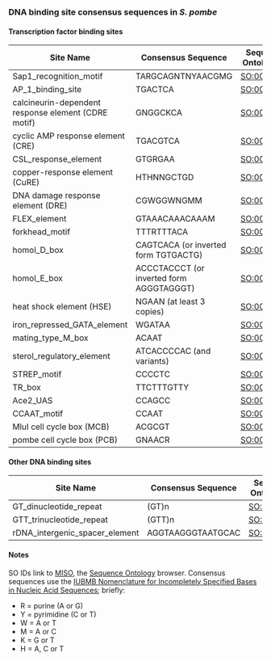 ### DNA binding site consensus sequences in *S. pombe*

#### Transcription factor binding sites

Site Name|Consensus Sequence|Sequence Ontology ID
---------|------------------|--------------------
Sap1_recognition_motif|TARGCAGNTNYAACGMG|[SO:0001864](http://sequenceontology.org/browser/current_svn/term/SO:0001864)
AP_1_binding_site|TGACTCA|[SO:0001842](http://sequenceontology.org/browser/current_svn/term/SO:0001842)
calcineurin-dependent response element (CDRE motif)|GNGGCKCA|[SO:0001865](http://sequenceontology.org/browser/current_svn/term/SO:0001865)
cyclic AMP response element (CRE)|TGACGTCA|[SO:0001843](http://sequenceontology.org/browser/current_svn/term/SO:0001843)
CSL_response_element|GTGRGAA|[SO:0001839](http://sequenceontology.org/browser/current_svn/term/SO:0001839)
copper-response element (CuRE)|HTHNNGCTGD|[SO:0001844](http://sequenceontology.org/browser/current_svn/term/SO:0001844)
DNA damage response element (DRE)|CGWGGWNGMM|[SO:0001845](http://sequenceontology.org/browser/current_svn/term/SO:0001845)
FLEX_element|GTAAACAAACAAAM|[SO:0001846](http://sequenceontology.org/browser/current_svn/term/SO:0001846)
forkhead_motif|TTTRTTTACA|[SO:0001847](http://sequenceontology.org/browser/current_svn/term/SO:0001847)
homol_D_box|CAGTCACA (or inverted form TGTGACTG)|[SO:0001848](http://sequenceontology.org/browser/current_svn/term/SO:0001848)
homol_E_box|ACCCTACCCT (or inverted form AGGGTAGGGT)|[SO:0001849](http://sequenceontology.org/browser/current_svn/term/SO:0001849)
heat shock element (HSE)|NGAAN (at least 3 copies)|[SO:0001850](http://sequenceontology.org/browser/current_svn/term/SO:0001850)
iron_repressed_GATA_element|WGATAA|[SO:0001851](http://sequenceontology.org/browser/current_svn/term/SO:0001851)
mating_type_M_box|ACAAT|[SO:0001852](http://sequenceontology.org/browser/current_svn/term/SO:0001852)
sterol_regulatory_element|ATCACCCCAC (and variants)|[SO:0001861](http://sequenceontology.org/browser/current_svn/term/SO:0001861)
STREP_motif|CCCCTC|[SO:0001859](http://sequenceontology.org/browser/current_svn/term/SO:0001859)
TR_box|TTCTTTGTTY|[SO:0001858](http://sequenceontology.org/browser/current_svn/term/SO:0001858)
Ace2_UAS|CCAGCC|[SO:0001857](http://sequenceontology.org/browser/current_svn/term/SO:0001857)
CCAAT_motif|CCAAT|[SO:0001856](http://sequenceontology.org/browser/current_svn/term/SO:0001856)
MluI cell cycle box (MCB)|ACGCGT|[SO:0001855](http://sequenceontology.org/browser/current_svn/term/SO:0001855)
pombe cell cycle box (PCB)|GNAACR|[SO:0001871](http://sequenceontology.org/browser/current_svn/term/SO:0001871)

#### Other DNA binding sites

Site Name|Consensus Sequence|Sequence Ontology ID
---------|------------------|--------------------
GT_dinucleotide_repeat|(GT)n|[SO:0001862](http://sequenceontology.org/browser/current_svn/term/SO:0001862)
GTT_trinucleotide_repeat|(GTT)n|[SO:0001863](http://sequenceontology.org/browser/current_svn/term/SO:0001863)
rDNA_intergenic_spacer_element|AGGTAAGGGTAATGCAC|[SO:0001860](http://sequenceontology.org/browser/current_svn/term/SO:0001860)

#### Notes

SO IDs link to [MISO](http://sequenceontology.org/browser/obob.cgi), the [Sequence Ontology](http://sequenceontology.org/) browser. Consensus sequences use the [IUBMB Nomenclature for Incompletely Specified Bases in Nucleic Acid Sequences](http://www.sbcs.qmul.ac.uk/iubmb/misc/naseq.html); briefly:

 -   R = purine (A or G)
 -   Y = pyrimidine (C or T)
 -   W = A or T
 -   M = A or C
 -   K = G or T
 -   H = A, C or T

